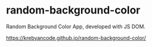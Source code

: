 # random-background-color
Random Background Color App, developed with JS DOM.

https://krebyancode.github.io/random-background-color/
